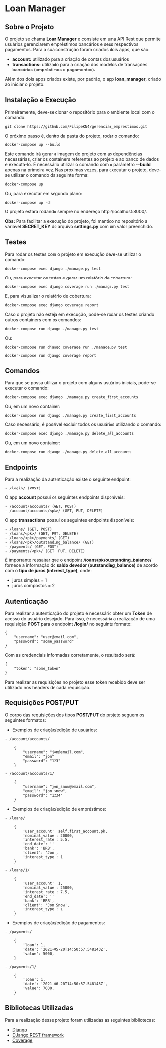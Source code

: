 # Loan Manager

## Sobre o Projeto

O projeto se chama __Loan Manager__ e consiste em uma API Rest que permite usuários gerenciarem empréstimos bancários e seus respectivos pagamentos. Para a sua construção foram criados dois apps, que são:
* __account:__ utilizado para a criação de contas dos usuários
* __transactions:__ utilizado para a criação dos modelos de transações bancárias (empréstimos e pagamentos).

Além dos dois apps criados existe, por padrão, o app __loan_manager__, criado ao iniciar o projeto.

## Instalação e Execução

Primeiramente, deve-se clonar o repositório para o ambiente local com o comando:

`git clone https://github.com/FilipeKN4/gerenciar_emprestimos.git`

O próximo passo é, dentro da pasta do projeto, rodar o comando:

`docker-compose up --build`

Este comando irá gerar a imagem do projeto com as dependências necessárias, criar os containers referentes ao projeto e ao banco de dados e executá-lo. É necessário utilizar o comando com o parâmetro __--build__ apenas na primeira vez.
Nas próximas vezes, para executar o projeto, deve-se utilizar o comando da seguinte forma:

`docker-compose up`

Ou, para executar em segundo plano:

`docker-compose up -d`

O projeto estará rodando sempre no endereço http://localhost:8000/.

__Obs:__ Para facilitar a execução do projeto, foi mantido no repositório a variável __SECRET_KEY__
do arquivo __settings.py__ com um valor preenchido.

## Testes

Para rodar os testes com o projeto em execução deve-se utilizar o comando:

`docker-compose exec django ./manage.py test`

Ou, para executar os testes e gerar um relatório de cobertura:

`docker-compose exec django coverage run ./manage.py test`

E, para visualizar o relatório de cobertura:

`docker-compose exec django coverage report`

Caso o projeto não esteja em execução, pode-se rodar os testes criando outros containers com os comandos:

`docker-compose run django ./manage.py test`

Ou:

`docker-compose run django coverage run ./manage.py test`

`docker-compose run django coverage report`

## Comandos

Para que se possa utilizar o projeto com alguns usuários iniciais, pode-se executar o comando:

`docker-compose exec django ./manage.py create_first_accounts`

Ou, em um novo container:

`docker-compose run django ./manage.py create_first_accounts`

Caso necessário, é possível excluir todos os usuários utilizando o comando:

`docker-compose exec django ./manage.py delete_all_accounts`

Ou, em um novo container:

`docker-compose run django ./manage.py delete_all_accounts`

## Endpoints

Para a realização da autenticação existe o seguinte endpoint:

```
- /login/ (POST)
```

O app __account__ possui os seguintes endpoints disponíveis:

```
- /account/accounts/ (GET, POST)
- /account/accounts/<pk>/ (GET, PUT, DELETE)
```

O app __transactions__ possui os seguintes endpoints disponíveis:

```
- /loans/ (GET, POST)
- /loans/<pk>/ (GET, PUT, DELETE)
- /loans/<pk>/payments/ (GET)
- /loans/<pk>/outstanding_balance/ (GET)
- /payments/ (GET, POST)
- /payments/<pk>/ (GET, PUT, DELETE)
```
É importante ressaltar que o endpoint __/loans/pk/outstanding_balance/__ fornece a informação do __saldo devedor (outstanding_balance)__ de acordo com o __tipo de juros (interest_type)__, onde:
- juros simples = 1
- juros compostos = 2

## Autenticação

Para realizar a autenticação do projeto é necessário obter um __Token__ de acesso do usuário desejado. Para isso, é necessária a realização de uma requisição __POST__ para o endpoint __/login/__ no seguinte formato:

```
{
    "username": "user@email.com",
    "password": "some_password"
}
```

Com as credenciais informadas corretamente, o resultado será:

```
{
    "token": "some_token"
}
```

Para realizar as requisições no projeto esse token recebido deve ser utilizado nos headers de cada requisição.

## Requisições POST/PUT

O corpo das requisições dos tipos __POST/PUT__ do projeto seguem os seguintes formatos:

- Exemplos de criação/edição de usuários:

```
- /account/accounts/

    {
        "username": "jon@email.com", 
        "email": "jon",
        "password": "123"
    }

- /account/accounts/1/

    {
        "username": "jon_snow@email.com", 
        "email": "jon_snow",
        "password": "1234"
    }
```

- Exemplos de criação/edição de empréstimos:

```
- /loans/

    {
        'user_account': self.first_account.pk, 
        'nominal_value': 20000,
        'interest_rate': 5.5,
        'end_date': '',
        'bank': 'BRB',
        'client': 'Jon',
        'interest_type': 1
    }

- /loans/1/

    {
        'user_account': 1,
        'nominal_value': 25000,
        'interest_rate': 7.5,
        'end_date': '',
        'bank': 'BRB',
        'client': 'Jon Snow',
        'interest_type': 1
    }
```

- Exemplos de criação/edição de pagamentos:

```
- /payments/

    {
        'loan': 1, 
        'date': '2021-05-20T14:50:57.548143Z',
        'value': 5000,
    }

- /payments/1/

    {
        'loan': 1, 
        'date': '2021-06-20T14:50:57.548143Z',
        'value': 7000,
    }
```

## Bibliotecas Utilizadas

Para a realização desse projeto foram utilizadas as seguintes bibliotecas:

* [Django](https://www.djangoproject.com/)
* [DJango REST framework](https://www.django-rest-framework.org/)
* [Coverage](https://coverage.readthedocs.io/en/coverage-5.5/)